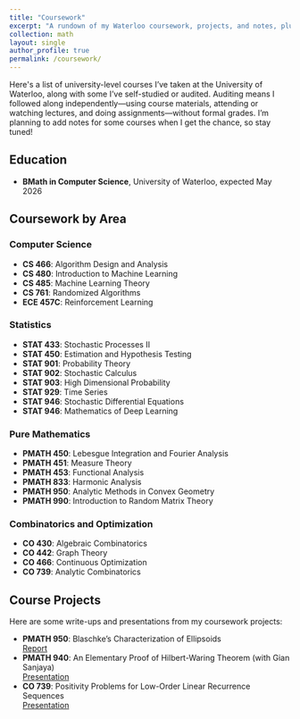 ```yaml
---
title: "Coursework"
excerpt: "A rundown of my Waterloo coursework, projects, and notes, plus highlights from self-study and reading groups (notes coming soon!)"
collection: math
layout: single
author_profile: true
permalink: /coursework/
---
```


Here's a list of university-level courses I’ve taken at the University of Waterloo, along with some I’ve self-studied or audited. Auditing means I followed along independently—using course materials, attending or watching lectures, and doing assignments—without formal grades. I’m planning to add notes for some courses when I get the chance, so stay tuned!

## Education
- **BMath in Computer Science**, University of Waterloo, expected May 2026

## Coursework by Area

### Computer Science
- **CS 466**: Algorithm Design and Analysis
- **CS 480**: Introduction to Machine Learning
- **CS 485**: Machine Learning Theory
- **CS 761**: Randomized Algorithms
- **ECE 457C**: Reinforcement Learning

### Statistics
- **STAT 433**: Stochastic Processes II
- **STAT 450**: Estimation and Hypothesis Testing
- **STAT 901**: Probability Theory
- **STAT 902**: Stochastic Calculus
- **STAT 903**: High Dimensional Probability
- **STAT 929**: Time Series
- **STAT 946**: Stochastic Differential Equations
- **STAT 946**: Mathematics of Deep Learning

### Pure Mathematics
- **PMATH 450**: Lebesgue Integration and Fourier Analysis
- **PMATH 451**: Measure Theory
- **PMATH 453**: Functional Analysis
- **PMATH 833**: Harmonic Analysis
- **PMATH 950**: Analytic Methods in Convex Geometry
- **PMATH 990**: Introduction to Random Matrix Theory

### Combinatorics and Optimization
- **CO 430**: Algebraic Combinatorics
- **CO 442**: Graph Theory
- **CO 466**: Continuous Optimization
- **CO 739**: Analytic Combinatorics

## Course Projects
Here are some write-ups and presentations from my coursework projects:
- **PMATH 950**: Blaschke’s Characterization of Ellipsoids  
  [Report](https://drive.google.com/file/d/1lT7Sn_ajpEU0s6u0DcaZcBV-U3punam7/view?usp=sharing)  
- **PMATH 940**: An Elementary Proof of Hilbert-Waring Theorem (with Gian Sanjaya)  
  [Presentation](https://drive.google.com/file/d/1OxHT3qGNV2r2JPdPgGciPfTj19qyKXAz/view?usp=sharing)  
- **CO 739**: Positivity Problems for Low-Order Linear Recurrence Sequences  
  [Presentation](https://drive.google.com/file/d/1wcr_VbX-yTmItB15cGlWZVlE2EI9yngB/view?usp=sharing)